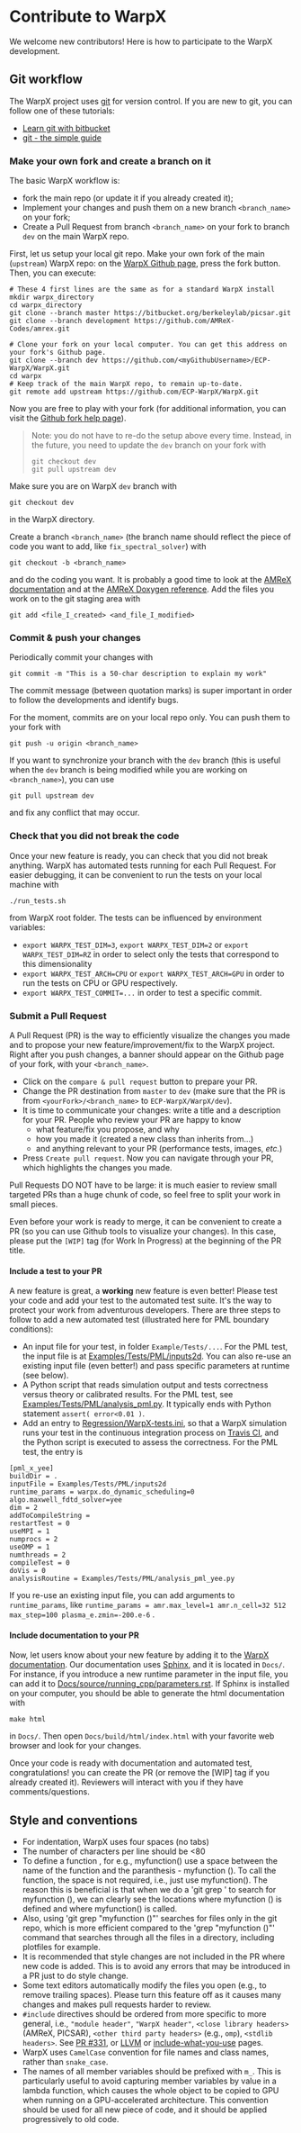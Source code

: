 # Contribute to WarpX

We welcome new contributors! Here is how to participate to the WarpX
development.

## Git workflow

The WarpX project uses [git](https://git-scm.com) for version control. If you
are new to git, you can follow one of these tutorials:
- [Learn git with bitbucket](https://www.atlassian.com/git/tutorials/learn-git-with-bitbucket-cloud)
- [git - the simple guide](http://rogerdudler.github.io/git-guide/)

### Make your own fork and create a branch on it

The basic WarpX workflow is:
- fork the main repo (or update it if you already created it);
- Implement your changes and push them on a new branch `<branch_name>` on
your fork;
- Create a Pull Request from branch `<branch_name>` on your fork to branch
`dev` on the main WarpX repo.

First, let us setup your local git repo. Make your own fork of the main
(`upstream`) WarpX repo:
on the [WarpX Github page](https://github.com/ECP-WarpX/WarpX), press the
fork button. Then, you can execute:
```
# These 4 first lines are the same as for a standard WarpX install
mkdir warpx_directory
cd warpx_directory
git clone --branch master https://bitbucket.org/berkeleylab/picsar.git
git clone --branch development https://github.com/AMReX-Codes/amrex.git

# Clone your fork on your local computer. You can get this address on your fork's Github page.
git clone --branch dev https://github.com/<myGithubUsername>/ECP-WarpX/WarpX.git
cd warpx
# Keep track of the main WarpX repo, to remain up-to-date.
git remote add upstream https://github.com/ECP-WarpX/WarpX.git
```
Now you are free to play with your fork (for additional information, you can visit the
[Github fork help page](https://help.github.com/en/articles/fork-a-repo)).

> Note: you do not have to re-do the setup above every time.
> Instead, in the future, you need to update the `dev` branch
> on your fork with
> ```
> git checkout dev
> git pull upstream dev
> ```

Make sure you are on WarpX `dev` branch with
```
git checkout dev
```
in the WarpX directory.

Create a branch `<branch_name>` (the branch name should reflect the piece
of code you want to add, like `fix_spectral_solver`) with
```
git checkout -b <branch_name>
```
and do the coding you want. It is probably a good time to look at the
[AMReX documentation](https://amrex-codes.github.io/amrex/docs_html/) and
at the [AMReX Doxygen reference](https://ccse.lbl.gov/pub/AMReX_Docs/index.html).
Add the files you work on to the git staging area with
```
git add <file_I_created> <and_file_I_modified>
```
### Commit & push your changes

Periodically commit your changes with
```
git commit -m "This is a 50-char description to explain my work"
```

The commit message (between quotation marks) is super important in order to
follow the developments and identify bugs.

For the moment, commits are on your local repo only. You can push them to
your fork with
```
git push -u origin <branch_name>
```

If you want to synchronize your branch with the `dev` branch (this is useful
when the `dev` branch is being modified while you are working on
`<branch_name>`), you can use
```
git pull upstream dev
```
and fix any conflict that may occur.

### Check that you did not break the code

Once your new feature is ready, you can check that you did not break anything.
WarpX has automated tests running for each Pull Request. For easier debugging,
it can be convenient to run the tests on your local machine with
```
./run_tests.sh
```
from WarpX root folder. The tests can be influenced by environment variables:
- `export WARPX_TEST_DIM=3`, `export WARPX_TEST_DIM=2` or `export WARPX_TEST_DIM=RZ` 
in order to select only the tests that correspond to this dimensionality
- `export WARPX_TEST_ARCH=CPU` or `export WARPX_TEST_ARCH=GPU` in order to
run the tests on CPU or GPU respectively.
- `export WARPX_TEST_COMMIT=...` in order to test a specific commit.

### Submit a Pull Request

A Pull Request (PR) is the way to efficiently visualize the changes you made
and to propose your new feature/improvement/fix to the WarpX project.
Right after you push changes, a banner should appear on the Github page of
your fork, with your `<branch_name>`.
- Click on the `compare & pull request` button to prepare your PR.
- Change the PR destination from `master` to `dev` (make sure that the PR is
from `<yourFork>/<branch_name>` to `ECP-WarpX/WarpX/dev`).
- It is time to communicate your changes: write a title and a description for
your PR. People who review your PR are happy to know
  * what feature/fix you propose, and why
  * how you made it (created a new class than inherits from...)
  * and anything relevant to your PR (performance tests, images, *etc.*)
- Press `Create pull request`. Now you can navigate through your PR, which
highlights the changes you made.

Pull Requests DO NOT have to be large: it is much easier to review small
targeted PRs than a huge chunk of code, so feel free to split your work
in small pieces.

Even before your work is ready to merge, it can be convenient to create a PR
(so you can use Github tools to visualize your changes). In this case, please
put the `[WIP]` tag (for Work In Progress) at the beginning of the PR title.

#### Include a test to your PR

A new feature is great, a **working** new feature is even better! Please test
your code and add your test to the automated test suite. It's the way to
protect your work from adventurous developers. There are three steps to follow
to add a new automated test (illustrated here for PML boundary conditions):
- An input file for your test, in folder `Example/Tests/...`. For the PML
test, the input file is at
[Examples/Tests/PML/inputs2d](./Examples/Tests/PML/inputs2d). You can also
re-use an existing input file (even better!) and pass specific parameters at
runtime (see below).
- A Python script that reads simulation output and tests correctness versus
theory or calibrated results. For the PML test, see
[Examples/Tests/PML/analysis_pml.py](/Examples/Tests/PML/analysis_pml.py).
It typically ends with Python statement `assert( error<0.01 )`.
- Add an entry to [Regression/WarpX-tests.ini](./Regression/WarpX-tests.ini),
so that a WarpX simulation runs your test in the continuous integration
process on [Travis CI](https://docs.travis-ci.com/user/tutorial/), and the
Python script is executed to assess the correctness. For the PML test, the
entry is
```
[pml_x_yee]
buildDir = .
inputFile = Examples/Tests/PML/inputs2d
runtime_params = warpx.do_dynamic_scheduling=0 algo.maxwell_fdtd_solver=yee
dim = 2
addToCompileString =
restartTest = 0
useMPI = 1
numprocs = 2
useOMP = 1
numthreads = 2
compileTest = 0
doVis = 0
analysisRoutine = Examples/Tests/PML/analysis_pml_yee.py
```
If you re-use an existing input file, you can add arguments to
`runtime_params`, like
`runtime_params = amr.max_level=1 amr.n_cell=32 512 max_step=100 plasma_e.zmin=-200.e-6`
.

#### Include documentation to your PR

Now, let users know about your new feature by adding it to the
[WarpX documentation](https://warpx.readthedocs.io). Our documentation uses
[Sphinx](http://www.sphinx-doc.org/en/master/usage/quickstart.html), and it is
located in `Docs/`. For instance, if you introduce a new runtime parameter in
the input file, you can add it to
[Docs/source/running_cpp/parameters.rst](Docs/source/running_cpp/parameters.rst).
If Sphinx is installed on your computer, you should be able to generate the
html documentation with
```
make html
```
in `Docs/`. Then open `Docs/build/html/index.html` with your favorite web browser and look
for your changes.

Once your code is ready with documentation and automated test,
congratulations! you can create the PR (or remove the [WIP] tag if you already
created it). Reviewers will interact with you if they have comments/questions.

## Style and conventions
- For indentation, WarpX uses four spaces (no tabs)
- The number of characters per line should be <80
- To define a function , for e.g., myfunction() use a space between the name of the function and the paranthesis - myfunction (). To call the function, the space is not required, i.e., just use myfunction(). The reason this is beneficial is that when we do a 'git grep ' to search for myfunction (), we can clearly see the locations where myfunction () is defined and where myfunction() is called.
- Also, using 'git grep "myfunction ()"' searches for files only in the git repo, which is more efficient compared to the 'grep "myfunction ()"' command that searches through all the files in a directory, including plotfiles for example.
- It is recommended that style changes are not included in the PR where new code is added. This is to avoid any errors that may be introduced in a PR just to do style change.
- Some text editors automatically modify the files you open (e.g., to remove trailing spaces). Please turn this feature off as it causes many changes and makes pull requests harder to review.
- `#include` directives should be ordered from more specific to more general, i.e., `"module header"`, `"WarpX header"`, `<close library headers>` (AMReX, PICSAR), `<other third party headers>` (e.g., `omp`), `<stdlib headers>`. See [PR #331](https://github.com/ECP-WarpX/WarpX/pull/331), or [LLVM](https://llvm.org/docs/CodingStandards.html#include-style) or [include-what-you-use](https://github.com/include-what-you-use/include-what-you-use/blob/master/docs/WhyIWYU.md) pages.
- WarpX uses `CamelCase` convention for file names and class names, rather than `snake_case`.
- The names of all member variables should be prefixed with `m_`. This is particularly useful to avoid capturing member variables by value in a lambda function, which causes the whole object to be copied to GPU when running on a GPU-accelerated architecture. This convention should be used for all new piece of code, and it should be applied progressively to old code.
